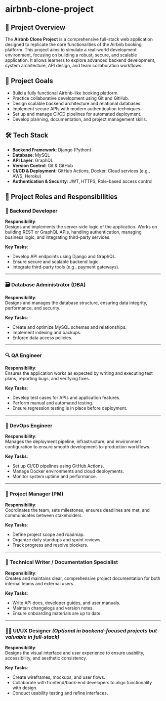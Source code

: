 # airbnb-clone-project

## 📝 Project Overview

The **Airbnb Clone Project** is a comprehensive full-stack web application designed to replicate the core functionalities of the Airbnb booking platform. This project aims to simulate a real-world development environment, focusing on building a robust, secure, and scalable application. It allows learners to explore advanced backend development, system architecture, API design, and team collaboration workflows.

## 🎯 Project Goals

- Build a fully functional Airbnb-like booking platform.
- Practice collaborative development using Git and GitHub.
- Design scalable backend architecture and relational databases.
- Implement secure APIs with modern authentication techniques.
- Set up and manage CI/CD pipelines for automated deployment.
- Develop planning, documentation, and project management skills.

## 🛠️ Tech Stack

- **Backend Framework**: Django (Python)
- **Database**: MySQL
- **API Layer**: GraphQL
- **Version Control**: Git & GitHub
- **CI/CD & Deployment**: GitHub Actions, Docker, Cloud services (e.g., AWS, Heroku)
- **Authentication & Security**: JWT, HTTPS, Role-based access control


## 👥 Project Roles and Responsibilities

### 🔧 Backend Developer
**Responsibility**:  
Designs and implements the server-side logic of the application. Works on building REST or GraphQL APIs, handling authentication, managing business logic, and integrating third-party services.

**Key Tasks**:
- Develop API endpoints using Django and GraphQL.
- Ensure secure and scalable backend logic.
- Integrate third-party tools (e.g., payment gateways).

---

### 🗃️ Database Administrator (DBA)
**Responsibility**:  
Designs and manages the database structure, ensuring data integrity, performance, and security.

**Key Tasks**:
- Create and optimize MySQL schemas and relationships.
- Implement indexing and backups.
- Enforce data access policies.

---

### 🔍 QA Engineer
**Responsibility**:  
Ensures the application works as expected by writing and executing test plans, reporting bugs, and verifying fixes.

**Key Tasks**:
- Develop test cases for APIs and application features.
- Perform manual and automated testing.
- Ensure regression testing is in place before deployment.

---

### 🚀 DevOps Engineer
**Responsibility**:  
Manages the deployment pipeline, infrastructure, and environment configuration to ensure smooth development-to-production workflows.

**Key Tasks**:
- Set up CI/CD pipelines using GitHub Actions.
- Manage Docker environments and cloud deployments.
- Monitor system uptime and performance.

---

### 🧠 Project Manager (PM)
**Responsibility**:  
Coordinates the team, sets milestones, ensures deadlines are met, and communicates between stakeholders.

**Key Tasks**:
- Define project scope and roadmap.
- Organize daily standups and sprint reviews.
- Track progress and resolve blockers.

---

### 📄 Technical Writer / Documentation Specialist
**Responsibility**:  
Creates and maintains clear, comprehensive project documentation for both internal teams and external users.

**Key Tasks**:
- Write API docs, developer guides, and user manuals.
- Maintain changelogs and version notes.
- Ensure onboarding materials are up to date.

---

### 🧑‍🎨 UI/UX Designer *(Optional in backend-focused projects but valuable in full-stack)*  
**Responsibility**:  
Designs the visual interface and user experience to ensure usability, accessibility, and aesthetic consistency.

**Key Tasks**:
- Create wireframes, mockups, and user flows.
- Collaborate with frontend/back-end developers to align functionality with design.
- Conduct usability testing and refine interfaces.
